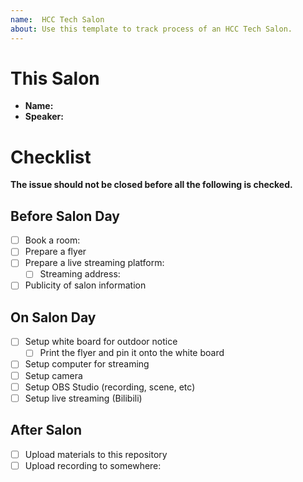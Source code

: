```yaml
---
name:  HCC Tech Salon
about: Use this template to track process of an HCC Tech Salon.
---
```


# This Salon

- **Name:** <!-- Fill name of the salon here -->
- **Speaker:** <!-- Fill name of the speaker here -->

# Checklist

**The issue should not be closed before all the following is checked.**

## Before Salon Day

- [ ] Book a room: <!-- Fill room number -->
- [ ] Prepare a flyer
- [ ] Prepare a live streaming platform: <!-- Fill platform name here -->
  - [ ] Streaming address: <!-- Fill address here -->
- [ ] Publicity of salon information

## On Salon Day

- [ ] Setup white board for outdoor notice
  - [ ] Print the flyer and pin it onto the white board
- [ ] Setup computer for streaming
- [ ] Setup camera
- [ ] Setup OBS Studio (recording, scene, etc)
- [ ] Setup live streaming (Bilibili)

## After Salon

- [ ] Upload materials to this repository
- [ ] Upload recording to somewhere: <!-- Fill the link here after upload -->
